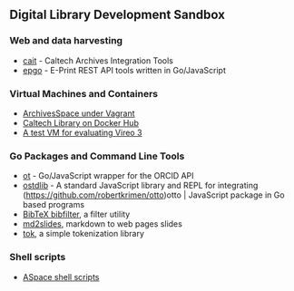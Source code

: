 ## Digital Library Development Sandbox

### Web and data harvesting

+ [cait](https://github.com/caltechlibrary/cait) - Caltech Archives Integration Tools
+ [epgo](https://github.com/caltechlibrary/epgo) - E-Print REST API tools written in Go/JavaScript


### Virtual Machines and Containers

+ [ArchivesSpace under Vagrant](https://github.com/caltechlibrary/archivesspace_vagrant)
+ [Caltech Library on Docker Hub](https://hub.docker.com/u/caltechlibrary)
+ [A test VM for evaluating Vireo 3](https://github.com/caltechlibrary/vireo-test-vm)


### Go Packages and Command Line Tools

+ [ot](https://github.com/caltechlibrary/ot) - Go/JavaScript wrapper for the ORCID API
+ [ostdlib](https://github.com/caltechlibrary/ostdlib) - A standard JavaScript library and REPL for integrating (https://github.com/robertkrimen/otto)otto | JavaScript package in Go based programs
+ [BibTeX bibfilter](https://github.com/caltechlibrary/bibtex), a filter utility
+ [md2slides](https://github.com/caltechlibrary/md2slides), markdown to web pages slides
+ [tok](https://github.com/caltechlibrary/tok), a simple tokenization library


### Shell scripts

+ [ASpace shell scripts](https://github.com/caltechlibrary/aspace-shell-scripts)

